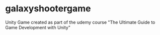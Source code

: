 # galaxyshootergame
Unity Game created as part of the udemy course "The Ultimate Guide to Game Development with Unity"
